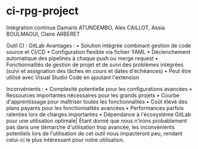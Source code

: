 # ci-rpg-project
Intégration continue 
 Damaris ATUNDEMBO, Alex CAILLOT, Assia BOULMAOUI, Claire ARBERET

Outil CI : GitLab
 Avantages :
  • Solution intégrée combinant gestion de code source et CI/CD
  • Configuration flexible via fichier YAML
  • Déclenchement automatique des pipelines à chaque push ou merge request
  • Fonctionnalités de gestion de projet et de suivi des problèmes intégrées (suivi et assignation des tâches en cours et dates d'échéances)
  • Peut être utilisé avec Visual Studio Code en ajoutant l'extension
 
 Inconvénients :
  • Complexité potentielle pour les configurations avancées
  • Ressources importantes nécessaires pour les grands projets
  • Courbe d'apprentissage pour maîtriser toutes les fonctionnalités
  • Coût élevé des plans payants pour les fonctionnalités avancées
  • Performances parfois ralenties lors de charges importantes
  • Dépendance à l'écosystème GitLab pour une utilisation optimale|
Étant donné que nous n'irons probablement pas dans une démarche d'utilisation trop avancée, les inconvénients potentiels lors de l'utilisation de cet outil nous impacteront peu, rendant celui-ci le plus intéressant pour notre utilisation.
